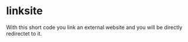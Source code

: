 # linksite
With this short code you link an external website and you will be directly redirectet to it.
